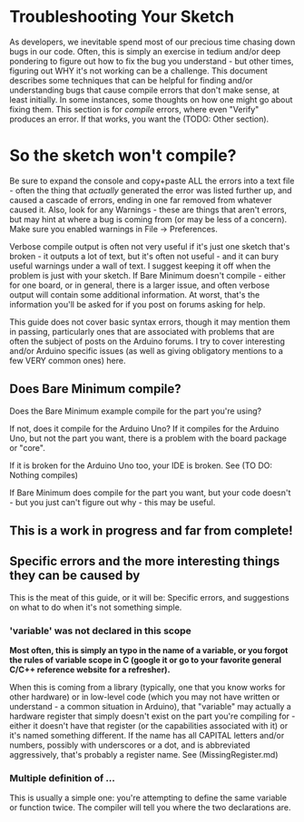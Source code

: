 # Troubleshooting Your Sketch
As developers, we inevitable spend most of our precious time chasing down bugs in our code. Often, this is simply an exercise in tedium and/or deep pondering to figure out how to fix the bug you understand - but other times, figuring out WHY it's not working can be a challenge. This document describes some techniques that can be helpful for finding and/or understanding bugs that cause compile errors that don't make sense, at least initially. In some instances, some thoughts on how one might go about fixing them. This section is for *compile* errors, where even "Verify" produces an error. If that works, you want the (TODO: Other section).

# So the sketch won't compile?
Be sure to expand the console and copy+paste ALL the errors into a text file - often the thing that *actually* generated the error was listed further up, and caused a cascade of errors, ending in one far removed from whatever caused it. Also, look for any Warnings - these are things that aren't errors, but may hint at where a bug is coming from (or may be less of a concern). Make sure you enabled warnings in File -> Preferences. 

Verbose compile output is often not very useful if it's just one sketch that's broken - it outputs a lot of text, but it's often not useful - and it can bury useful warnings under a wall of text. I suggest keeping it off when the problem is just with your sketch. If Bare Minimum doesn't compile - either for one board, or in general, there is a larger issue, and often verbose output will contain some additional information. At worst, that's the information you'll be asked for if you post on forums asking for help. 

This guide does not cover basic syntax errors, though it may mention them in passing, particularly ones that are associated with problems that are often the subject of posts on the Arduino forums. I try to cover interesting and/or Arduino specific issues (as well as giving obligatory mentions to a few VERY common ones) here.

## Does Bare Minimum compile? 
Does the Bare Minimum example compile for the part you're using? 

If not, does it compile for the Arduino Uno? If it compiles for the Arduino Uno, but not the part you want, there is a problem with the board package or "core". 

If it is broken for the Arduino Uno too, your IDE is broken. See (TO DO: Nothing compiles)

If Bare Minimum does compile for the part you want, but your code doesn't - but you just can't figure out why - this may be useful. 

## This is a work in progress and far from complete!

## Specific errors and the more interesting things they can be caused by
This is the meat of this guide, or it will be: Specific errors, and suggestions on what to do when it's not something simple. 

### 'variable' was not declared in this scope 
**Most often, this is simply an typo in the name of a variable, or you forgot the rules of variable scope in C (google it or go to your favorite general C/C++ reference website for a refresher).** 

When this is coming from a library (typically, one that you know works for other hardware) or in low-level code (which you may not have written or understand - a common situation in Arduino), that "variable" may actually a hardware register that simply doesn't exist on the part you're compiling for - either it doesn't have that register (or the capabilities associated with it) or it's named something different. If the name has all CAPITAL letters and/or numbers, possibly with underscores or a dot, and is abbreviated aggressively, that's probably a register name. See (MissingRegister.md)

### Multiple definition of ...
This is usually a simple one: you're attempting to define the same variable or function twice. The compiler will tell you where the two declarations are. 

